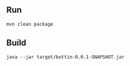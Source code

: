 Run
-----------

    mvn clean package

Build
-----------

    java --jar target/bottin-0.0.1-SNAPSHOT.jar
